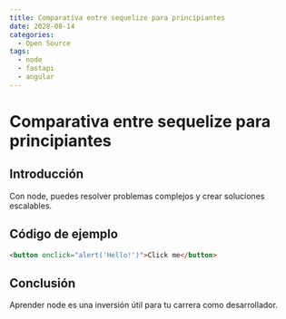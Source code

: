 ```yaml
---
title: Comparativa entre sequelize para principiantes
date: 2028-08-14
categories:
  - Open Source
tags:
  - node
  - fastapi
  - angular
---
```


# Comparativa entre sequelize para principiantes

## Introducción

Con node, puedes resolver problemas complejos y crear soluciones escalables.

## Código de ejemplo

```html
<button onclick="alert('Hello!')">Click me</button>
```

## Conclusión

Aprender node es una inversión útil para tu carrera como desarrollador.